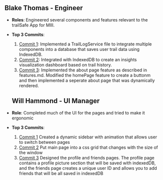 ## Blake Thomas - Engineer 
- **Roles**: Engineered several components and features relevant to the trailSafe App for MIII. 
- **Top 3 Commits**:
  1. [Commit 1](https://github.com/WillPalaia/326Project/tree/27-trailLogService): Implemented a TrailLogService file to integrate multiple components into a database
  that saves user trail data using IndexedDB. 
  2. [Commit 2](https://github.com/WillPalaia/326Project/tree/33-insightsComponent): Integrated with IndexedDB to create an insights visualization dashboard based on trail history. 
  3. [Commit 3](https://github.com/WillPalaia/326Project/tree/25-AboutPageFeature): Implemented the about page feature as described in features.md. Modified the homePage feature to create a buttonm and then implemented a seperate about page that was dynamically rendered. 

  ## Will Hammond - UI Manager
- **Role**: Completed much of the UI for the pages and tried to make it ergonomic
- **Top 3 Commits**:
  1. [Commit 1](https://github.com/WillPalaia/326Project/pull/19)
  Created a dynamic sidebar with animation that allows user to switch between pages
  2. [Commit 2](https://github.com/WillPalaia/326Project/pull/40)
  Put main page into a css grid that changes with the size of the window
  3. [Commit 3](https://github.com/WillPalaia/326Project/pull/47)
  Designed the profile and friends pages. The profile page contains a profile picture section that will be saved with indexedDB, and the friends page creates a unique user ID and allows you to add friends that will be all saved in indexedDB